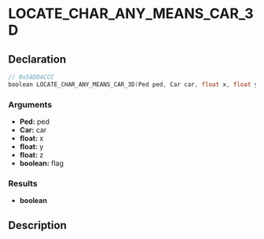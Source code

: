 # LOCATE_CHAR_ANY_MEANS_CAR_3D

## Declaration
```cpp
// 0x58DD4CCC
boolean LOCATE_CHAR_ANY_MEANS_CAR_3D(Ped ped, Car car, float x, float y, float z, boolean flag);
```

### Arguments
- **Ped:** ped
- **Car:** car
- **float:** x
- **float:** y
- **float:** z
- **boolean:** flag

### Results
- **boolean**

## Description
